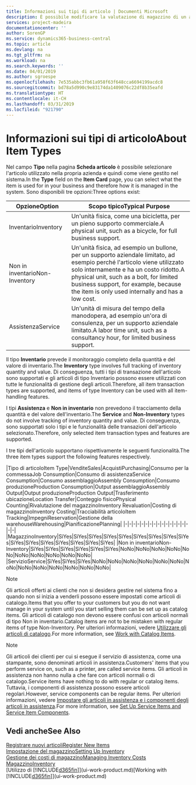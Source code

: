 ```yaml
---
title: Informazioni sui tipi di articolo | Documenti Microsoft
description: È possibile modificare la valutazione di magazzino di un articolo mediante i metodi di costing Media o FIFO, ad esempio, quando i costi degli articoli cambiano per i motivi diversi dalle transazioni.
services: project-madeira
documentationcenter: ''
author: SorenGP
ms.service: dynamics365-business-central
ms.topic: article
ms.devlang: na
ms.tgt_pltfrm: na
ms.workload: na
ms.search.keywords: ''
ms.date: 04/01/2019
ms.author: sgroespe
ms.openlocfilehash: 7e535abbc3fb61a958f63f648cca6694199acdc8
ms.sourcegitcommit: bd78a5d990c9e83174da1409076c22df8b35eafd
ms.translationtype: HT
ms.contentlocale: it-CH
ms.lasthandoff: 03/31/2019
ms.locfileid: "921790"
---
```

# <a name="about-item-types"></a><span data-ttu-id="c9c07-103">Informazioni sui tipi di articolo</span><span class="sxs-lookup"><span data-stu-id="c9c07-103">About Item Types</span></span>
<span data-ttu-id="c9c07-104">Nel campo **Tipo** nella pagina **Scheda articolo** è possibile selezionare l'articolo utilizzato nella propria azienda e quindi come viene gestito nel sistema.</span><span class="sxs-lookup"><span data-stu-id="c9c07-104">In the **Type** field on the **Item Card** page, you can select what the item is used for in your business and therefore how it is managed in the system.</span></span> <span data-ttu-id="c9c07-105">Sono disponibili tre opzioni:</span><span class="sxs-lookup"><span data-stu-id="c9c07-105">Three options exist:</span></span>

|<span data-ttu-id="c9c07-106">Opzione</span><span class="sxs-lookup"><span data-stu-id="c9c07-106">Option</span></span>|<span data-ttu-id="c9c07-107">Scopo tipico</span><span class="sxs-lookup"><span data-stu-id="c9c07-107">Typical Purpose</span></span>|
|------|-----------|
|<span data-ttu-id="c9c07-108">Inventario</span><span class="sxs-lookup"><span data-stu-id="c9c07-108">Inventory</span></span>|<span data-ttu-id="c9c07-109">Un'unità fisica, come una bicicletta, per un pieno supporto commerciale.</span><span class="sxs-lookup"><span data-stu-id="c9c07-109">A physical unit, such as a bicycle, for full business support.</span></span>|
|<span data-ttu-id="c9c07-110">Non in inventario</span><span class="sxs-lookup"><span data-stu-id="c9c07-110">Non-Inventory</span></span>|<span data-ttu-id="c9c07-111">Un'unità fisica, ad esempio un bullone, per un supporto aziendale limitato, ad esempio perché l'articolo viene utilizzato solo internamente e ha un costo ridotto.</span><span class="sxs-lookup"><span data-stu-id="c9c07-111">A physical unit, such as a bolt, for limited business support, for example, because the item is only used internally and has a low cost.</span></span>|
|<span data-ttu-id="c9c07-112">Assistenza</span><span class="sxs-lookup"><span data-stu-id="c9c07-112">Service</span></span>|<span data-ttu-id="c9c07-113">Un'unità di misura del tempo della manodopera, ad esempio un'ora di consulenza, per un supporto aziendale limitato.</span><span class="sxs-lookup"><span data-stu-id="c9c07-113">A labor time unit, such as a consultancy hour, for limited business support.</span></span>|

<span data-ttu-id="c9c07-114">Il tipo **Inventario** prevede il monitoraggio completo della quantità e del valore di inventario.</span><span class="sxs-lookup"><span data-stu-id="c9c07-114">The **Inventory** type involves full tracking of inventory quantity and value.</span></span> <span data-ttu-id="c9c07-115">Di conseguenza, tutti i tipi di transazione dell'articolo sono supportati e gli articoli di tipo Inventario possono essere utilizzati con tutte le funzionalità di gestione degli articoli.</span><span class="sxs-lookup"><span data-stu-id="c9c07-115">Therefore, all item transaction types are supported, and items of type Inventory can be used with all item-handling features.</span></span>

<span data-ttu-id="c9c07-116">I tipi **Assistenza** e **Non in inventario** non prevedono il tracciamento della quantità e del valore dell'inventario.</span><span class="sxs-lookup"><span data-stu-id="c9c07-116">The **Service** and **Non-Inventory** types do not involve tracking of inventory quantity and value.</span></span> <span data-ttu-id="c9c07-117">Di conseguenza, sono supportati solo i tipi e le funzionalità delle transazioni dell'articolo selezionato.</span><span class="sxs-lookup"><span data-stu-id="c9c07-117">Therefore, only selected item transaction types and features are supported.</span></span>

<span data-ttu-id="c9c07-118">I tre tipi dell'articolo supportano rispettivamente le seguenti funzionalità.</span><span class="sxs-lookup"><span data-stu-id="c9c07-118">The three item types support the following features respectively.</span></span>

|<span data-ttu-id="c9c07-119">Tipo di articolo</span><span class="sxs-lookup"><span data-stu-id="c9c07-119">Item Type</span></span>|<span data-ttu-id="c9c07-120">Vendite</span><span class="sxs-lookup"><span data-stu-id="c9c07-120">Sales</span></span>|<span data-ttu-id="c9c07-121">Acquisti</span><span class="sxs-lookup"><span data-stu-id="c9c07-121">Purchasing</span></span>|<span data-ttu-id="c9c07-122">Consumo per la commessa</span><span class="sxs-lookup"><span data-stu-id="c9c07-122">Job Consumption</span></span>|<span data-ttu-id="c9c07-123">Consumo di assistenza</span><span class="sxs-lookup"><span data-stu-id="c9c07-123">Service Consumption</span></span>|<span data-ttu-id="c9c07-124">Consumo assemblaggio</span><span class="sxs-lookup"><span data-stu-id="c9c07-124">Assembly Consumption</span></span>|<span data-ttu-id="c9c07-125">Consumo produzione</span><span class="sxs-lookup"><span data-stu-id="c9c07-125">Production Consumption</span></span>|<span data-ttu-id="c9c07-126">Output assemblaggio</span><span class="sxs-lookup"><span data-stu-id="c9c07-126">Assembly Output</span></span>|<span data-ttu-id="c9c07-127">Output produzione</span><span class="sxs-lookup"><span data-stu-id="c9c07-127">Production Output</span></span>|<span data-ttu-id="c9c07-128">Trasferimento ubicazione</span><span class="sxs-lookup"><span data-stu-id="c9c07-128">Location Transfer</span></span>|<span data-ttu-id="c9c07-129">Conteggio fisico</span><span class="sxs-lookup"><span data-stu-id="c9c07-129">Physical Counting</span></span>|<span data-ttu-id="c9c07-130">Rivalutazione del magazzino</span><span class="sxs-lookup"><span data-stu-id="c9c07-130">Inventory Revaluation</span></span>|<span data-ttu-id="c9c07-131">Costing di magazzino</span><span class="sxs-lookup"><span data-stu-id="c9c07-131">Inventory Costing</span></span>|<span data-ttu-id="c9c07-132">Tracciabilità articolo</span><span class="sxs-lookup"><span data-stu-id="c9c07-132">Item Tracking</span></span>|<span data-ttu-id="c9c07-133">Impegni</span><span class="sxs-lookup"><span data-stu-id="c9c07-133">Reservation</span></span>|<span data-ttu-id="c9c07-134">Gestione della warehouse</span><span class="sxs-lookup"><span data-stu-id="c9c07-134">Warehousing</span></span>|<span data-ttu-id="c9c07-135">Pianificazione</span><span class="sxs-lookup"><span data-stu-id="c9c07-135">Planning</span></span>|
|-|-|-|-|-|-|-|-|-|-|-|-|-|-|-|-|-|-|
|<span data-ttu-id="c9c07-136">Magazzino</span><span class="sxs-lookup"><span data-stu-id="c9c07-136">Inventory</span></span>|<span data-ttu-id="c9c07-137">Sì</span><span class="sxs-lookup"><span data-stu-id="c9c07-137">Yes</span></span>|<span data-ttu-id="c9c07-138">Sì</span><span class="sxs-lookup"><span data-stu-id="c9c07-138">Yes</span></span>|<span data-ttu-id="c9c07-139">Sì</span><span class="sxs-lookup"><span data-stu-id="c9c07-139">Yes</span></span>|<span data-ttu-id="c9c07-140">Sì</span><span class="sxs-lookup"><span data-stu-id="c9c07-140">Yes</span></span>|<span data-ttu-id="c9c07-141">Sì</span><span class="sxs-lookup"><span data-stu-id="c9c07-141">Yes</span></span>|<span data-ttu-id="c9c07-142">Sì</span><span class="sxs-lookup"><span data-stu-id="c9c07-142">Yes</span></span>|<span data-ttu-id="c9c07-143">Sì</span><span class="sxs-lookup"><span data-stu-id="c9c07-143">Yes</span></span>|<span data-ttu-id="c9c07-144">Sì</span><span class="sxs-lookup"><span data-stu-id="c9c07-144">Yes</span></span>|<span data-ttu-id="c9c07-145">Sì</span><span class="sxs-lookup"><span data-stu-id="c9c07-145">Yes</span></span>|<span data-ttu-id="c9c07-146">Sì</span><span class="sxs-lookup"><span data-stu-id="c9c07-146">Yes</span></span>|<span data-ttu-id="c9c07-147">Sì</span><span class="sxs-lookup"><span data-stu-id="c9c07-147">Yes</span></span>|<span data-ttu-id="c9c07-148">Sì</span><span class="sxs-lookup"><span data-stu-id="c9c07-148">Yes</span></span>|<span data-ttu-id="c9c07-149">Sì</span><span class="sxs-lookup"><span data-stu-id="c9c07-149">Yes</span></span>|<span data-ttu-id="c9c07-150">Sì</span><span class="sxs-lookup"><span data-stu-id="c9c07-150">Yes</span></span>|<span data-ttu-id="c9c07-151">Sì</span><span class="sxs-lookup"><span data-stu-id="c9c07-151">Yes</span></span>|<span data-ttu-id="c9c07-152">Sì</span><span class="sxs-lookup"><span data-stu-id="c9c07-152">Yes</span></span>|
|<span data-ttu-id="c9c07-153">Non in inventario</span><span class="sxs-lookup"><span data-stu-id="c9c07-153">Non-Inventory</span></span>|<span data-ttu-id="c9c07-154">Sì</span><span class="sxs-lookup"><span data-stu-id="c9c07-154">Yes</span></span>|<span data-ttu-id="c9c07-155">Sì</span><span class="sxs-lookup"><span data-stu-id="c9c07-155">Yes</span></span>|<span data-ttu-id="c9c07-156">Sì</span><span class="sxs-lookup"><span data-stu-id="c9c07-156">Yes</span></span>|<span data-ttu-id="c9c07-157">Sì</span><span class="sxs-lookup"><span data-stu-id="c9c07-157">Yes</span></span>|<span data-ttu-id="c9c07-158">Sì</span><span class="sxs-lookup"><span data-stu-id="c9c07-158">Yes</span></span>|<span data-ttu-id="c9c07-159">Sì</span><span class="sxs-lookup"><span data-stu-id="c9c07-159">Yes</span></span>|<span data-ttu-id="c9c07-160">No</span><span class="sxs-lookup"><span data-stu-id="c9c07-160">No</span></span>|<span data-ttu-id="c9c07-161">No</span><span class="sxs-lookup"><span data-stu-id="c9c07-161">No</span></span>|<span data-ttu-id="c9c07-162">No</span><span class="sxs-lookup"><span data-stu-id="c9c07-162">No</span></span>|<span data-ttu-id="c9c07-163">No</span><span class="sxs-lookup"><span data-stu-id="c9c07-163">No</span></span>|<span data-ttu-id="c9c07-164">No</span><span class="sxs-lookup"><span data-stu-id="c9c07-164">No</span></span>|<span data-ttu-id="c9c07-165">No</span><span class="sxs-lookup"><span data-stu-id="c9c07-165">No</span></span>|<span data-ttu-id="c9c07-166">No</span><span class="sxs-lookup"><span data-stu-id="c9c07-166">No</span></span>|<span data-ttu-id="c9c07-167">No</span><span class="sxs-lookup"><span data-stu-id="c9c07-167">No</span></span>|<span data-ttu-id="c9c07-168">No</span><span class="sxs-lookup"><span data-stu-id="c9c07-168">No</span></span>|<span data-ttu-id="c9c07-169">No</span><span class="sxs-lookup"><span data-stu-id="c9c07-169">No</span></span>|
|<span data-ttu-id="c9c07-170">Servizio</span><span class="sxs-lookup"><span data-stu-id="c9c07-170">Service</span></span>|<span data-ttu-id="c9c07-171">Sì</span><span class="sxs-lookup"><span data-stu-id="c9c07-171">Yes</span></span>|<span data-ttu-id="c9c07-172">Sì</span><span class="sxs-lookup"><span data-stu-id="c9c07-172">Yes</span></span>|<span data-ttu-id="c9c07-173">Sì</span><span class="sxs-lookup"><span data-stu-id="c9c07-173">Yes</span></span>|<span data-ttu-id="c9c07-174">No</span><span class="sxs-lookup"><span data-stu-id="c9c07-174">No</span></span>|<span data-ttu-id="c9c07-175">No</span><span class="sxs-lookup"><span data-stu-id="c9c07-175">No</span></span>|<span data-ttu-id="c9c07-176">No</span><span class="sxs-lookup"><span data-stu-id="c9c07-176">No</span></span>|<span data-ttu-id="c9c07-177">No</span><span class="sxs-lookup"><span data-stu-id="c9c07-177">No</span></span>|<span data-ttu-id="c9c07-178">No</span><span class="sxs-lookup"><span data-stu-id="c9c07-178">No</span></span>|<span data-ttu-id="c9c07-179">No</span><span class="sxs-lookup"><span data-stu-id="c9c07-179">No</span></span>|<span data-ttu-id="c9c07-180">No</span><span class="sxs-lookup"><span data-stu-id="c9c07-180">No</span></span>|<span data-ttu-id="c9c07-181">No</span><span class="sxs-lookup"><span data-stu-id="c9c07-181">No</span></span>|<span data-ttu-id="c9c07-182">No</span><span class="sxs-lookup"><span data-stu-id="c9c07-182">No</span></span>|<span data-ttu-id="c9c07-183">No</span><span class="sxs-lookup"><span data-stu-id="c9c07-183">No</span></span>|<span data-ttu-id="c9c07-184">No</span><span class="sxs-lookup"><span data-stu-id="c9c07-184">No</span></span>|<span data-ttu-id="c9c07-185">No</span><span class="sxs-lookup"><span data-stu-id="c9c07-185">No</span></span>|<span data-ttu-id="c9c07-186">No</span><span class="sxs-lookup"><span data-stu-id="c9c07-186">No</span></span>|

> [!NOTE]
> <span data-ttu-id="c9c07-187">Gli articoli offerti ai clienti che non si desidera gestire nel sistema fino a quando non si inizia a venderli possono essere impostati come articoli di catalogo.</span><span class="sxs-lookup"><span data-stu-id="c9c07-187">Items that you offer to your customers but you do not want manage in your system until you start selling them can be set up as catalog items.</span></span> <span data-ttu-id="c9c07-188">Gli articoli di catalogo non devono essere confusi con articoli normali di tipo Non in inventario.</span><span class="sxs-lookup"><span data-stu-id="c9c07-188">Catalog items are not to be mistaken with regular items of type Non-Inventory.</span></span> <span data-ttu-id="c9c07-189">Per ulteriori informazioni, vedere [Utilizzare gli articoli di catalogo](inventory-how-work-nonstock-items.md).</span><span class="sxs-lookup"><span data-stu-id="c9c07-189">For more information, see [Work with Catalog Items](inventory-how-work-nonstock-items.md).</span></span>

> [!NOTE]
> <span data-ttu-id="c9c07-190">Gli articoli dei clienti per cui si esegue il servizio di assistenza, come una stampante, sono denominati articoli in assistenza.</span><span class="sxs-lookup"><span data-stu-id="c9c07-190">Customers' items that you perform service on, such as a printer, are called service items.</span></span> <span data-ttu-id="c9c07-191">Gli articoli in assistenza non hanno nulla a che fare con articoli normali o di catalogo.</span><span class="sxs-lookup"><span data-stu-id="c9c07-191">Service items have nothing to do with regular or catalog items.</span></span> <span data-ttu-id="c9c07-192">Tuttavia, i componenti di assistenza possono essere articoli regolari.</span><span class="sxs-lookup"><span data-stu-id="c9c07-192">However, service components can be regular items.</span></span> <span data-ttu-id="c9c07-193">Per ulteriori informazioni, vedere [Impostare gli articoli in assistenza e i componenti degli articoli in assistenza](service-how-setup-service-items.md).</span><span class="sxs-lookup"><span data-stu-id="c9c07-193">For more information, see [Set Up Service Items and Service Item Components](service-how-setup-service-items.md).</span></span>

## <a name="see-also"></a><span data-ttu-id="c9c07-194">Vedi anche</span><span class="sxs-lookup"><span data-stu-id="c9c07-194">See Also</span></span>
[<span data-ttu-id="c9c07-195">Registrare nuovi articoli</span><span class="sxs-lookup"><span data-stu-id="c9c07-195">Register New Items</span></span>](inventory-how-register-new-items.md)  
[<span data-ttu-id="c9c07-196">Impostazione del magazzino</span><span class="sxs-lookup"><span data-stu-id="c9c07-196">Setting Up Inventory</span></span>](inventory-setup-inventory.md)  
[<span data-ttu-id="c9c07-197">Gestione dei costi di magazzino</span><span class="sxs-lookup"><span data-stu-id="c9c07-197">Managing Inventory Costs</span></span>](finance-manage-inventory-costs.md)  
[<span data-ttu-id="c9c07-198">Magazzino</span><span class="sxs-lookup"><span data-stu-id="c9c07-198">Inventory</span></span>](inventory-manage-inventory.md)  
<span data-ttu-id="c9c07-199">[Utilizzo di [!INCLUDE[d365fin](includes/d365fin_md.md)]](ui-work-product.md)</span><span class="sxs-lookup"><span data-stu-id="c9c07-199">[Working with [!INCLUDE[d365fin](includes/d365fin_md.md)]](ui-work-product.md)</span></span>
